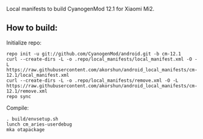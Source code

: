 Local manifests to build CyanogenMod 12.1 for Xiaomi Mi2.

How to build:
-------------

Initialize repo:

    repo init -u git://github.com/CyanogenMod/android.git -b cm-12.1
    curl --create-dirs -L -o .repo/local_manifests/local_manifest.xml -O -L https://raw.githubusercontent.com/akorshun/android_local_manifests/cm-12.1/local_manifest.xml
    curl --create-dirs -L -o .repo/local_manifests/remove.xml -O -L https://raw.githubusercontent.com/akorshun/android_local_manifests/cm-12.1/remove.xml
    repo sync

Compile:

    . build/envsetup.sh
    lunch cm_aries-userdebug
    mka otapackage
